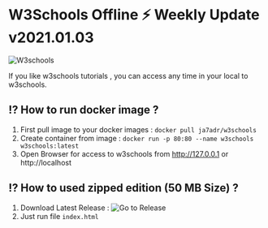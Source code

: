 # W3Schools Offline ⚡️  Weekly Update v2021.01.03

![W3schools](https://www.w3schools.com/images/w3schoolscom_gray.gif)

If you like w3schools tutorials , you can access any time in your local to w3schools.

## ⁉️ How to run docker image ?

1. First pull image to your docker images : `docker pull ja7adr/w3schools`
2. Create container from image : `docker run -p 80:80 --name w3schools w3schools:latest`
3. Open Browser for access to w3schools from http://127.0.0.1 or http://localhost

## ⁉️ How to used zipped edition (50 MB Size) ?

1. Download Latest Release : ![Go to Release](https://github.com/Ja7adR/W3Schools/releases)
2. Just run file `index.html`
